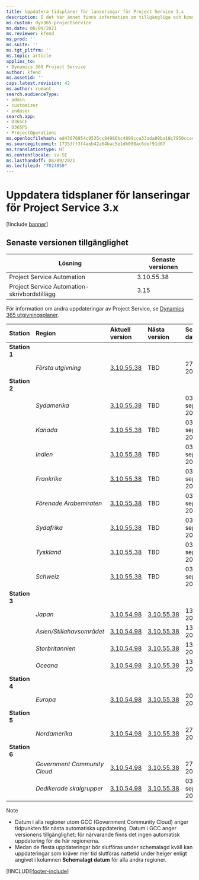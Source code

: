 ```yaml
---
title: Uppdatera tidsplaner för lanseringar för Project Service 3.x
description: I det här ämnet finns information om tillgängliga och kommande versioner av Dynamics 365 Project Service Automation.
ms.custom: dyn365-projectservice
ms.date: 08/09/2021
ms.reviewer: kfend
ms.prod: ''
ms.suite: ''
ms.tgt_pltfrm: ''
ms.topic: article
applies_to:
- Dynamics 365 Project Service
author: kfend
ms.assetid: ''
caps.latest.revision: 42
ms.author: rumant
search.audienceType:
- admin
- customizer
- enduser
search.app:
- D365CE
- D365PS
- ProjectOperations
ms.openlocfilehash: ed43676954c9535cc84986bc4099cca33ada09ba18c7950ccacb0dec575d0636
ms.sourcegitcommit: 17353ff3f4aeb42a64bac5e1db000ac6def91d07
ms.translationtype: HT
ms.contentlocale: sv-SE
ms.lasthandoff: 08/09/2021
ms.locfileid: "7024850"
---
```

# <a name="update-release-schedule-for-project-service-3x"></a>Uppdatera tidsplaner för lanseringar för Project Service 3.x

[!include [banner](../includes/psa-now-project-operations.md)]

## <a name="latest-version-availability"></a>Senaste versionen tillgänglighet

| Lösning  | Senaste versionen |
|-------|----|
| Project Service Automation    | 3.10.55.38 |
| Project Service Automation-skrivbordstillägg                | 3.15          |

För information om andra uppdateringar av Project Service, se [Dynamics 365 utgivningsplaner](/dynamics365/release-plans/). 

| Station  | Region | Aktuell version | Nästa version |  Schemalagt datum
| :---   | :---   | :---   | :---   |:---   |         
|<strong>Station 1</strong> | |  |  | |
| | <i>Första utgivning</i> | [3.10.55.38](whats-new-ur-34.md) | TBD | 27 augusti 2021
|<strong>Station 2</strong> | |  |  | |
| | <i>Sydamerika</i> | [3.10.55.38](whats-new-ur-34.md) | TBD | 03 september 2021
| | <i>Kanada</i> | [3.10.55.38](whats-new-ur-34.md) | TBD | 03 september 2021
| | <i>Indien</i> | [3.10.55.38](whats-new-ur-34.md) | TBD | 03 september 2021
| | <i>Frankrike</i> | [3.10.55.38](whats-new-ur-34.md) | TBD | 03 september 2021
| | <i>Förenade Arabemiraten</i> | [3.10.55.38](whats-new-ur-34.md) | TBD | 03 september 2021
| | <i>Sydafrika</i> | [3.10.55.38](whats-new-ur-34.md) | TBD | 03 september 2021
| | <i>Tyskland</i> | [3.10.55.38](whats-new-ur-34.md) | TBD | 03 september 2021
| | <i>Schweiz</i> | [3.10.55.38](whats-new-ur-34.md) | TBD | 03 september 2021
|<strong>Station 3</strong> | |  |  | |
| | <i>Japan</i> | [3.10.54.98](whats-new-ur-33.md) | [3.10.55.38](whats-new-ur-34.md) | 13 augusti 2021
| | <i>Asien/Stillahavsområdet</i> | [3.10.54.98](whats-new-ur-33.md) | [3.10.55.38](whats-new-ur-34.md) | 13 augusti 2021
| | <i>Storbritannien</i> | [3.10.54.98](whats-new-ur-33.md) | [3.10.55.38](whats-new-ur-34.md) | 13 augusti 2021
| | <i>Oceana</i> | [3.10.54.98](whats-new-ur-33.md) | [3.10.55.38](whats-new-ur-34.md) | 13 augusti 2021
|<strong>Station 4</strong> | |  |  | |
| | <i>Europa</i> | [3.10.54.98](whats-new-ur-33.md) | [3.10.55.38](whats-new-ur-34.md) | 20 augusti 2021
|<strong>Station 5</strong> | |  |  | |
| | <i>Nordamerika</i> | [3.10.54.98](whats-new-ur-33.md) | [3.10.55.38](whats-new-ur-34.md) | 27 augusti 2021
|<strong>Station 6</strong> | |  |  | |
| | <i>Government Community Cloud</i> | [3.10.54.98](whats-new-ur-33.md) | [3.10.55.38](whats-new-ur-34.md) | 27 augusti 2021
| | <i>Dedikerade skalgrupper</i> | [3.10.54.98](whats-new-ur-33.md) | [3.10.55.38](whats-new-ur-34.md) | 03 september 2021

>[!Note]
> - Datum i alla regioner utom GCC (Government Community Cloud) anger tidpunkten för nästa automatiska uppdatering. Datum i GCC anger versionens tillgänglighet; för närvarande finns det ingen automatisk uppdatering för de här regionerna.
> - Medan de flesta uppdateringar bör slutföras under schemalagd kväll kan uppdateringar som kräver mer tid slutföras nattetid under helger enligt angivet i kolumnen **Schemalagt datum** för alla andra regioner.


[!INCLUDE[footer-include](../includes/footer-banner.md)]
